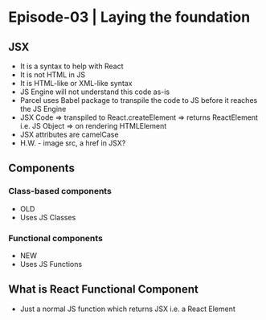 # Episode-03 | Laying the foundation

## JSX

- It is a syntax to help with React
- It is not HTML in JS
- It is HTML-like or XML-like syntax
- JS Engine will not understand this code as-is
- Parcel uses Babel package to transpile the code to JS before it reaches the JS Engine
- JSX Code => transpiled to React.createElement => returns ReactElement i.e. JS Object => on rendering HTMLElement
- JSX attributes are camelCase
- H.W. - image src, a href in JSX?

## Components

### Class-based components
- OLD
- Uses JS Classes

### Functional components
- NEW
- Uses JS Functions

## What is React Functional Component
- Just a normal JS function which returns JSX i.e. a React Element